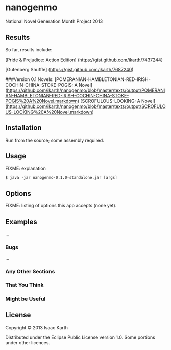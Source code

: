 # nanogenmo

National Novel Generation Month Project 2013 

## Results

So far, results include:

[Pride & Prejudice: Action Edition] (https://gist.github.com/ikarth/7437244)

[Gutenberg Shuffle] (https://gist.github.com/ikarth/7687240)

###Version 0.1 Novels:
[POMERANIAN-HAMBLETONIAN-RED-IRISH-COCHIN-CHINA-STOKE-POGIS: A Novel] (https://github.com/ikarth/nanogenmo/blob/master/texts/output/POMERANIAN-HAMBLETONIAN-RED-IRISH-COCHIN-CHINA-STOKE-POGIS%20A%20Novel.markdown)
[SCROFULOUS-LOOKING: A Novel] (https://github.com/ikarth/nanogenmo/blob/master/texts/output/SCROFULOUS-LOOKING%20A%20Novel.markdown)

## Installation

Run from the source; some assembly required.

## Usage

FIXME: explanation

    $ java -jar nanogenmo-0.1.0-standalone.jar [args]

## Options

FIXME: listing of options this app accepts (none yet). 

## Examples

...

### Bugs

...

### Any Other Sections
### That You Think
### Might be Useful

## License

Copyright © 2013 Isaac Karth

Distributed under the Eclipse Public License version 1.0. Some portions under other licences.
